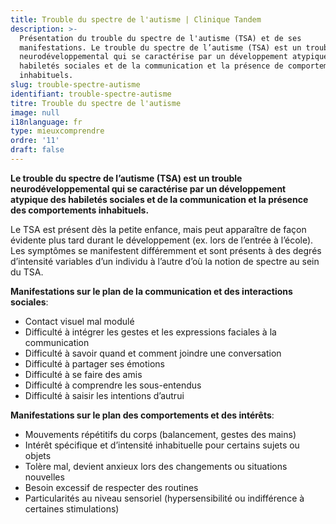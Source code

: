 ```yaml
---
title: Trouble du spectre de l'autisme | Clinique Tandem
description: >-
  Présentation du trouble du spectre de l'autisme (TSA) et de ses
  manifestations. Le trouble du spectre de l’autisme (TSA) est un trouble
  neurodéveloppemental qui se caractérise par un développement atypique des
  habiletés sociales et de la communication et la présence de comportements
  inhabituels.
slug: trouble-spectre-autisme
identifiant: trouble-spectre-autisme
titre: Trouble du spectre de l'autisme
image: null
i18nlanguage: fr
type: mieuxcomprendre
ordre: '11'
draft: false
---
```

**Le trouble du spectre de l’autisme (TSA) est un trouble neurodéveloppemental qui se caractérise par un développement atypique des habiletés sociales et de la communication et la présence des comportements inhabituels.**  

Le TSA est présent dès la petite enfance, mais peut apparaître de façon évidente plus tard durant le développement (ex. lors de l’entrée à l’école). Les symptômes se manifestent différemment et sont présents à des degrés d’intensité variables d’un individu à l’autre d’où la notion de spectre au sein du TSA.

**Manifestations sur le plan de la communication et des interactions sociales**:

- Contact visuel mal modulé
- Difficulté à intégrer les gestes et les expressions faciales à la communication
- Difficulté à savoir quand et comment joindre une conversation
- Difficulté à partager ses émotions
- Difficulté à se faire des amis
- Difficulté à comprendre les sous-entendus
- Difficulté à saisir les intentions d’autrui

**Manifestations sur le plan des comportements et des intérêts**:

- Mouvements répétitifs du corps (balancement, gestes des mains)
- Intérêt spécifique et d’intensité inhabituelle pour certains sujets ou objets
- Tolère mal, devient anxieux lors des changements ou situations nouvelles
- Besoin excessif de respecter des routines
- Particularités au niveau sensoriel (hypersensibilité ou indifférence à certaines stimulations)








